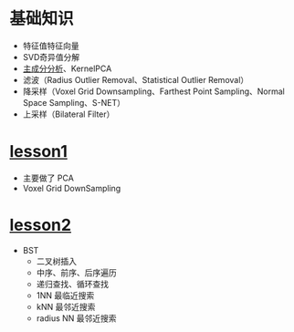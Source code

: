 # 基础知识

- 特征值特征向量
- SVD奇异值分解
- [主成分分析](https://zhuanlan.zhihu.com/p/77151308)、KernelPCA
- 滤波（Radius Outlier Removal、Statistical Outlier Removal）
- 降采样（Voxel Grid Downsampling、Farthest Point Sampling、Normal Space Sampling、S-NET）
- 上采样（Bilateral Filter）

# [lesson1](./lesson1)
- 主要做了 PCA
- Voxel Grid DownSampling

# [lesson2](./lesson2)
- BST
    - 二叉树插入
    - 中序、前序、后序遍历
    - 递归查找、循环查找
    - 1NN 最临近搜索
    - kNN 最邻近搜索
    - radius NN 最邻近搜索